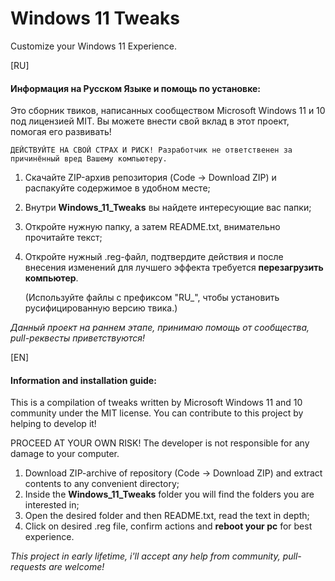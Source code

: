 # Windows 11 Tweaks

Customize your Windows 11 Experience.

[RU]
#### Информация на Русском Языке и помощь по установке: 
Это сборник твиков, написанных сообществом Microsoft Windows 11 и 10 под лицензией MIT.
Вы можете внести свой вклад в этот проект, помогая его развивать!

	ДЕЙСТВУЙТЕ НА СВОЙ СТРАХ И РИСК! Разработчик не ответственен за причинённый вред Вашему компьютеру.

1. Скачайте ZIP-архив репозитория (Code -> Download ZIP) и распакуйте содержимое в удобном месте;
2. Внутри **Windows_11_Tweaks** вы найдете интересующие вас папки;  
3. Откройте нужную папку, а затем README.txt, внимательно прочитайте текст;
4. Откройте нужный .reg-файл, подтвердите действия и после внесения изменений для лучшего эффекта требуется **перезагрузить компьютер**.

	(Используйте файлы с префиксом "RU_", чтобы установить русифицированную версию твика.)

*Данный проект на раннем этапе, принимаю помощь от сообщества, pull-реквесты приветствуются!*

[EN] 
#### Information and installation guide: 
This is a compilation of tweaks written by Microsoft Windows 11 and 10 community under the MIT license.
You can contribute to this project by helping to develop it!

PROCEED AT YOUR OWN RISK! The developer is not responsible for any damage to your computer.

1. Download ZIP-archive of repository (Code -> Download ZIP) and extract contents to any convenient directory;
2. Inside the **Windows_11_Tweaks** folder you will find the folders you are interested in;  
3. Open the desired folder and then README.txt, read the text in depth;
4. Click on desired .reg file, confirm actions and **reboot your pc** for best experience.

*This project in early lifetime, i'll accept any help from community, pull-requests are welcome!*
